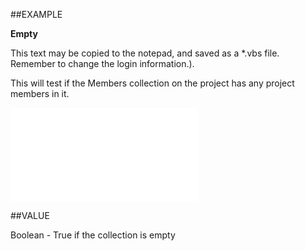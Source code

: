
##EXAMPLE

**Empty**

This text may be copied to the notepad, and saved as a *.vbs file. Remember to change the login information.). 



This will test if the Members collection on the project has any project members in it.

![](..\..\Examples\vbs\SOProjectMembers.Empty.vbs.txt)


##VALUE

Boolean - True if the collection is empty

